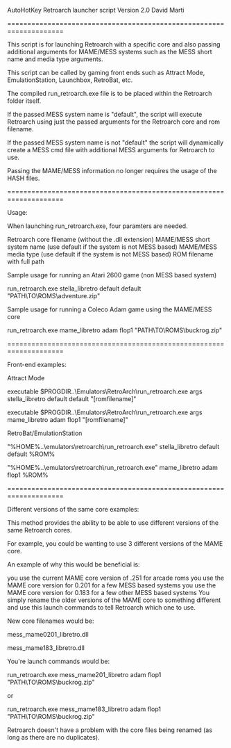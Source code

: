 AutoHotKey Retroarch launcher script
Version 2.0
David Marti

====================================================================

This script is for launching Retroarch with a specific core and also
passing additional arguments for MAME/MESS systems such as the MESS 
short name and media type arguments.

This script can be called by gaming front ends such as Attract Mode,
EmulationStation, Launchbox, RetroBat, etc.

The compiled run_retroarch.exe file is to be placed within the Retroarch
folder itself.

If the passed MESS system name is "default", the script will execute Retroarch
using just the passed arguments for the Retroarch core and rom filename.

If the passed MESS system name is not "default" the script will dynamically 
create a MESS cmd file with additional MESS arguments for Retroarch to use.

Passing the MAME/MESS information no longer requires the usage of the HASH files.

====================================================================

Usage:

When launching run_retroarch.exe, four paramters are needed.

Retroarch core filename (without the .dll extension)
MAME/MESS short system name (use default if the system is not MESS based)
MAME/MESS media type (use default if the system is not MESS based)
ROM filename with full path

Sample usage for running an Atari 2600 game (non MESS based system)

run_retroarch.exe stella_libretro default default "PATH\TO\ROMS\adventure.zip"

Sample usage for running a Coleco Adam game using the MAME/MESS core

run_retroarch.exe mame_libretro adam flop1 "PATH\TO\ROMS\buckrog.zip"

====================================================================

Front-end examples:

Attract Mode

executable        $PROGDIR\..\Emulators\RetroArch\run_retroarch.exe
args              stella_libretro default default "[romfilename]"

executable        $PROGDIR\..\Emulators\RetroArch\run_retroarch.exe
args              mame_libretro adam flop1 "[romfilename]"



RetroBat/EmulationStation

<command>"%HOME%\..\emulators\retroarch\run_retroarch.exe" stella_libretro default default %ROM%</command>

<command>"%HOME%\..\emulators\retroarch\run_retroarch.exe" mame_libretro adam flop1 %ROM%</command>


====================================================================

Different versions of the same core examples:

This method provides the ability to be able to use different versions of the same Retroarch cores.

For example, you could be wanting to use 3 different versions of the MAME core.

An example of why this would be beneficial is:

you use the current MAME core version of .251 for arcade roms
you use the MAME core version for 0.201 for a few MESS based systems
you use the MAME core version for 0.183 for a few other MESS based systems
You simply rename the older versions of the MAME core to something different and use this launch commands to tell Retroarch which one to use.

New core filenames would be:

mess_mame0201_libretro.dll

mess_mame183_libretro.dll

You're launch commands would be:

run_retroarch.exe mess_mame201_libretro adam flop1 "PATH\TO\ROMS\buckrog.zip"

or

run_retroarch.exe mess_mame183_libretro adam flop1 "PATH\TO\ROMS\buckrog.zip"

Retroarch doesn't have a problem with the core files being renamed (as long as there are no duplicates).









